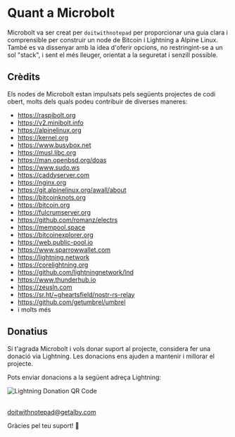 # Quant a Microbolt

Microbolt va ser creat per `doitwithnotepad` per proporcionar una guia clara i
comprensible per construir un node de Bitcoin i Lightning a Alpine Linux. També
es va dissenyar amb la idea d'oferir opcions, no restringint-se a un sol
"stack", i sent el més lleuger, orientat a la seguretat i senzill possible.

## Crèdits

Els nodes de Microbolt estan impulsats pels següents projectes de codi obert,
molts dels quals podeu contribuir de diverses maneres:

- https://raspibolt.org
- https://v2.minibolt.info
- https://alpinelinux.org
- https://kernel.org
- https://www.busybox.net
- https://musl.libc.org
- https://man.openbsd.org/doas
- https://www.sudo.ws
- https://caddyserver.com
- https://nginx.org
- https://git.alpinelinux.org/awall/about
- https://bitcoinknots.org
- https://bitcoin.org
- https://fulcrumserver.org
- https://github.com/romanz/electrs
- https://mempool.space
- https://bitcoinexplorer.org
- https://web.public-pool.io
- https://www.sparrowwallet.com
- https://lightning.network
- https://corelightning.org
- https://github.com/lightningnetwork/lnd
- https://www.thunderhub.io
- https://zeusln.com
- https://sr.ht/~gheartsfield/nostr-rs-relay
- https://github.com/getumbrel/umbrel
- i molts més

## Donatius

Si t'agrada Microbolt i vols donar suport al projecte, considera fer una donació
via Lightning. Les donacions ens ajuden a mantenir i millorar el projecte.

Pots enviar donacions a la següent adreça Lightning:

![Lightning Donation QR Code](/assets/ln-donations.svg)

<br/>
<a href="lightning:doitwithnotepad@getalby.com">doitwithnotepad@getalby.com</a>

Gràcies pel teu suport! 🎉